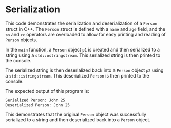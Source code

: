 # Serialization

This code demonstrates the serialization and deserialization of a `Person` struct in C++. The `Person` struct is defined with a `name` and `age` field, and the `<<` and `>>` operators are overloaded to allow for easy printing and reading of `Person` objects.

In the `main` function, a `Person` object `p1` is created and then serialized to a string using a `std::ostringstream`. This serialized string is then printed to the console.

The serialized string is then deserialized back into a `Person` object `p2` using a `std::istringstream`. This deserialized `Person` is then printed to the console.

The expected output of this program is:

```
Serialized Person: John 25
Deserialized Person: John 25
```

This demonstrates that the original `Person` object was successfully serialized to a string and then deserialized back into a `Person` object.
